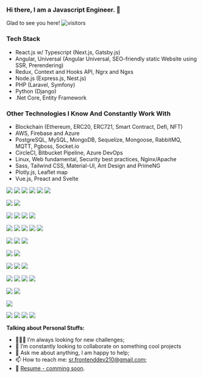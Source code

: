 ### Hi there, I am a Javascript Engineer. 👋

Glad to see you here! ![visitors](https://visitor-badge.glitch.me/badge?page_id=page.id)

### Tech Stack
- React.js w/ Typescript (Next.js, Gatsby.js)
- Angular, Universal (Angular Universal, SEO-friendly static Website using SSR, Prerendering)
- Redux, Context and Hooks API, Ngrx and Ngxs
- Node.js (Express.js, Nest.js)
- PHP (Laravel, Symfony)
- Python (Django)
- .Net Core, Entity Framework

### Other Technologies I Know And Constantly Work With
- Blockchain (Ethereum, ERC20, ERC721, Smart Contract, Defi, NFT)
- AWS, Firebase and Azure
- PostgreSQL, MySQL, MongoDB, Sequelize, Mongoose, RabbitMQ, MQTT, Pgboss, Socket.io
- CircleCI, Bitbucket Pipeline, Azure DevOps
- Linux, Web fundamental, Security best practices, Nginx/Apache
- Sass, Tailwind CSS, Material-UI, Ant Design and PrimeNG
- Plotly.js, Leaflet map
- Vue.js, Preact and Svelte

![](https://img.shields.io/badge/Lang-JavaScript-informational?style=plastic&logo=javascript&logoColor=white&color=F7DF1E)
![](https://img.shields.io/badge/Lang-TypeScript-informational?style=plastic&logo=typescript&logoColor=white&color=3178C6)
![](https://img.shields.io/badge/Lang-Node.js-informational?style=plastic&logo=node-js&logoColor=white&color=339933)
![](https://img.shields.io/badge/Lang-PHP-informational?style=plastic&logo=php&logoColor=white&color=777BB4)
![](https://img.shields.io/badge/Lang-.Net-informational?style=plastic&logo=.net&logoColor=white&color=512BD4)
![](https://img.shields.io/badge/Lang-Python-informational?style=plastic&logo=python&logoColor=white&color=3776AB)

![](https://img.shields.io/badge/Framework-Angular-informational?style=plastic&logo=angular&logoColor=white&color=DD0031)
![](https://img.shields.io/badge/Tech-Angular%20Universal-informational?style=plastic&logo=angular-universal&logoColor=white&color=00ACC1)

![](https://img.shields.io/badge/Framework-React.js-informational?style=plastic&logo=react&logoColor=white&color=61DAFB)
![](https://img.shields.io/badge/Tech-Redux-informational?style=plastic&logo=redux&logoColor=white&color=764ABC)
![](https://img.shields.io/badge/Framework-Next.js-informational?style=plastic&logo=next.js&logoColor=white&color=000000)
![](https://img.shields.io/badge/Framework-Gatsby.js-informational?style=plastic&logo=gatsby&logoColor=white&color=663399)

![](https://img.shields.io/badge/Framework-Express.js-informational?style=plastic&logo=express&logoColor=white&color=000000)
![](https://img.shields.io/badge/Framework-NestJS-informational?style=plastic&logo=nest-dot-js&logoColor=white&color=E0234E)
![](https://img.shields.io/badge/Framework-Laravel-informational?style=plastic&logo=typescript&logoColor=white&color=FF2D20)
![](https://img.shields.io/badge/Framework-Django-informational?style=plastic&logo=django&logoColor=white&color=092E20)
![](https://img.shields.io/badge/Framework-.Net%20Core-informational?style=plastic&logo=.net&logoColor=white&color=512BD4)

![](https://img.shields.io/badge/Server-Linux-informational?style=plastic&logo=linux&logoColor=white&color=FCC624)
![](https://img.shields.io/badge/Server-Nginx-informational?style=plastic&logo=nginx&logoColor=white&color=009639)
![](https://img.shields.io/badge/Server-Apache-informational?style=plastic&logo=apache&logoColor=white&color=D22128)

![](https://img.shields.io/badge/Design-Tailwind%20CSS-informational?style=plastic&logo=tailwind-css&logoColor=white&color=38B2AC)
![](https://img.shields.io/badge/Design-styled-components-informational?style=plastic&logo=styled-components&logoColor=white&color=DB7093)

![](https://img.shields.io/badge/Cloud-Amazon%20AWS-informational?style=plastic&logo=amazon-aws&logoColor=white&color=232F3E)
![](https://img.shields.io/badge/Cloud-Firebase/GCP-informational?style=plastic&logo=firebase&logoColor=white&color=FFCA28)
![](https://img.shields.io/badge/Cloud-GCP-informational?style=plastic&logo=google-cloud&logoColor=white&color=4285F4)

![](https://img.shields.io/badge/DB-PostgreSQL-informational?style=plastic&logo=postgresql&logoColor=white&color=4169E1)
![](https://img.shields.io/badge/DB-MySQL-informational?style=plastic&logo=mysql&logoColor=white&color=4479A1)
![](https://img.shields.io/badge/DB-MongoDB-informational?style=plastic&logo=mongodb&logoColor=white&color=47A248)
![](https://img.shields.io/badge/ORM-Sequelize-informational?style=plastic&logo=sequelize&logoColor=white&color=52B0E7)


![](https://img.shields.io/badge/DevOps-CircleCI-informational?style=plastic&logo=circleci&logoColor=white&color=343434)
![](https://img.shields.io/badge/DevOps-Azure%20DevOps-informational?style=plastic&logo=azure-devops&logoColor=white&color=0078D7)

![](https://img.shields.io/badge/Blockchain-Ethereum-informational?style=plastic&logo=ethereum&logoColor=white&color=3C3C3D)

![](https://img.shields.io/badge/Lib-Socket.io-informational?style=plastic&logo=sequelize&logoColor=white&color=010101)
![](https://img.shields.io/badge/Lib-Plotly-informational?style=plastic&logo=plotly&logoColor=white&color=3F4F75)
![](https://img.shields.io/badge/Lib-Leaflet-informational?style=plastic&logo=leaflet&logoColor=white&color=199900)
![](https://img.shields.io/badge/Messaging-RabbitMQ-informational?style=plastic&logo=rabbitmq&logoColor=white&color=FF6600)

**Talking about Personal Stuffs:**
- 👨🏻‍💻 I’m always looking for new challenges;
- 👯 I’m constantly looking to collaborate on something cool projects
- 💬 Ask me about anything, I am happy to help;
- 📫 How to reach me: sr.frontenddev210@gmail.com;
- 📝 [Resume - comming soon]().

<!--
**frontend210/frontend210** is a ✨ _special_ ✨ repository because its `README.md` (this file) appears on your GitHub profile.

Here are some ideas to get you started:

- 🔭 I’m currently working on ...
- 🌱 I’m currently learning ...
- 👯 I’m looking to collaborate on ...
- 🤔 I’m looking for help with ...
- 💬 Ask me about ...
- 📫 How to reach me: ...
- 😄 Pronouns: ...
- ⚡ Fun fact: ...
<img height="180em" src="https://github-readme-stats.vercel.app/api?username=frontend210&show_icons=true&hide_border=true&&count_private=true&include_all_commits=true" />

-->
